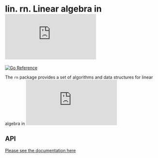 
# lin. rn. Linear algebra in ![\Huge\mathbb{R}^{n}](https://latex.codecogs.com/svg.latex?%5CHuge%5Cmathbb%7BR%7D%5E%7Bn%7D)

[![Go Reference](https://pkg.go.dev/badge/github.com/add1609/lin/rn.svg)](https://pkg.go.dev/github.com/add1609/lin/rn)

The `rn` package provides a set of algorithms and data structures for linear algebra in
![\Large\mathbb{R}^{n}](https://latex.codecogs.com/svg.latex?%5CLarge%5Cmathbb%7BR%7D%5E%7Bn%7D)

## API

[Please see the documentation here](https://pkg.go.dev/github.com/add1609/lin/rn)
